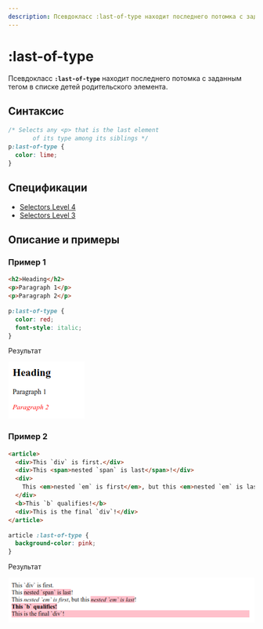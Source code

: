 ```yaml
---
description: Псевдокласс :last-of-type находит последнего потомка с заданным тегом в списке детей родительского элемента
---
```


# :last-of-type

Псевдокласс **`:last-of-type`** находит последнего потомка с заданным тегом в списке детей родительского элемента.

## Синтаксис

```css
/* Selects any <p> that is the last element
	   of its type among its siblings */
p:last-of-type {
  color: lime;
}
```

## Спецификации

- [Selectors Level 4](https://drafts.csswg.org/selectors-4/#last-of-type-pseudo)
- [Selectors Level 3](https://drafts.csswg.org/selectors-3/#last-of-type-pseudo)

## Описание и примеры

### Пример 1

```html tab="HTML"
<h2>Heading</h2>
<p>Paragraph 1</p>
<p>Paragraph 2</p>
```

```css tab="CSS"
p:last-of-type {
  color: red;
  font-style: italic;
}
```

Результат

![Пример работы псевдо-класса :last-of-type](last-of-type-1.png)

### Пример 2

```html tab="HTML"
<article>
  <div>This `div` is first.</div>
  <div>This <span>nested `span` is last</span>!</div>
  <div>
    This <em>nested `em` is first</em>, but this <em>nested `em` is last</em>!
  </div>
  <b>This `b` qualifies!</b>
  <div>This is the final `div`!</div>
</article>
```

```css tab="CSS"
article :last-of-type {
  background-color: pink;
}
```

Результат

![Второй пример работы псевдо-класса :last-of-type](last-of-type-2.png)
